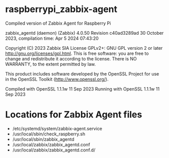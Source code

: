 # raspberrypi_zabbix-agent
Compiled version of Zabbix Agent for Raspberry Pi

zabbix_agentd (daemon) (Zabbix) 4.0.50
Revision c40ad3289ad 30 October 2023, compilation time: Apr  5 2024 07:43:20

Copyright (C) 2023 Zabbix SIA
License GPLv2+: GNU GPL version 2 or later <http://gnu.org/licenses/gpl.html>.
This is free software: you are free to change and redistribute it according to
the license. There is NO WARRANTY, to the extent permitted by law.

This product includes software developed by the OpenSSL Project
for use in the OpenSSL Toolkit (http://www.openssl.org/).

Compiled with OpenSSL 1.1.1w  11 Sep 2023
Running with OpenSSL 1.1.1w  11 Sep 2023


# Locations for Zabbix Agent files
* /etc/systemd/system/zabbix-agent.service
* /usr/local/sbin/check_raspberry.sh
* /usr/local/sbin/zabbix_agentd
* /usr/local/zabbix/zabbix_agentd.conf
* /usr/local/zabbix/zabbix_agentd.conf.d/
